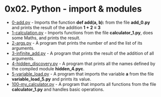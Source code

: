 # 0x02. Python - import & modules

- [0-add.py](https://github.com/CharlesMariga/alx-higher_level_programming/blob/main/0x02-python-import_modules/0-add.py) - Imports the function **def add(a, b):** from the file **add_0.py** and prints the result of the addition **1 + 2 = 3**
- [1-calculation.py](https://github.com/CharlesMariga/alx-higher_level_programming/blob/main/0x02-python-import_modules/1-calculation.py) - Imports functions from the file **calculator_1.py**, does some Maths, and prints the result.
- [2-args.py](https://github.com/CharlesMariga/alx-higher_level_programming/blob/main/0x02-python-import_modules/2-args.py) - A program that prints the number of and the list of its arguments.
- [3-infinite_add.py](https://github.com/CharlesMariga/alx-higher_level_programming/blob/main/0x02-python-import_modules/3-infinite_add.py) - A program that prints the result of the addition of all arguments.
- [4-hidden_discovery.py](https://github.com/CharlesMariga/alx-higher_level_programming/blob/main/0x02-python-import_modules/4-hidden_discovery.py) - A program that prints all the names defined by the compiled module **hidden_4.pyc**.
- [5-variable_load.py](https://github.com/CharlesMariga/alx-higher_level_programming/blob/main/0x02-python-import_modules/5-variable_load.py) - A program that imports the variable **a** from the file **variable_load_5.py** and prints its value.
- [100-my_calculator.py](https://github.com/CharlesMariga/alx-higher_level_programming/blob/main/0x02-python-import_modules/100-my_calculator.py) - A program that imports all functions from the file **calculator_1.py** and handles basic operations.

